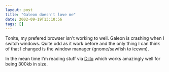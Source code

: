 ```yaml
---
layout: post
title: "Galeon doesn't love me"
date: 2002-09-19T13:10:56
tags: []
---
```


Tonite, my prefered browser isn't working to well. Galeon is crashing when I switch windows. Quite odd as it work before and the only thing I can think of that I changed is the window manager (gnome/sawfish to icewm). 

In the mean time I'm reading stuff via [Dillo][1] which works amazingly well for being 300kb in size. 

   [1]: http://dillo.cipsga.org.br/



